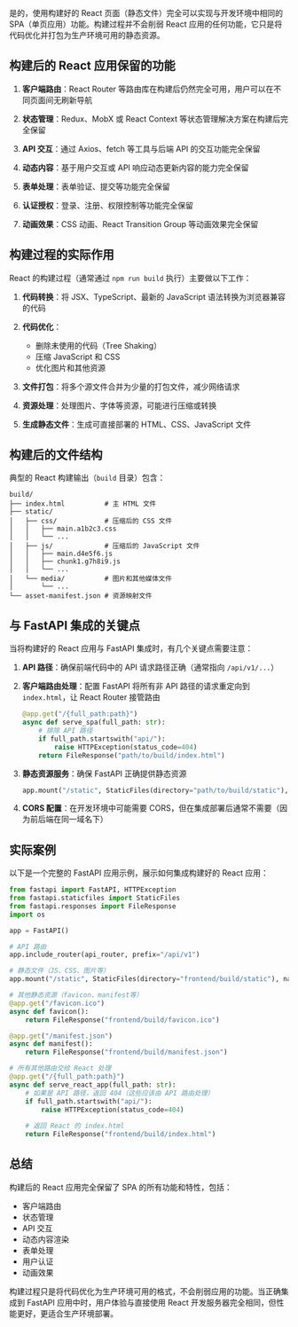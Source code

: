 是的，使用构建好的 React 页面（静态文件）完全可以实现与开发环境中相同的 SPA（单页应用）功能。构建过程并不会削弱 React 应用的任何功能，它只是将代码优化并打包为生产环境可用的静态资源。

## 构建后的 React 应用保留的功能

1. **客户端路由**：React Router 等路由库在构建后仍然完全可用，用户可以在不同页面间无刷新导航

2. **状态管理**：Redux、MobX 或 React Context 等状态管理解决方案在构建后完全保留

3. **API 交互**：通过 Axios、fetch 等工具与后端 API 的交互功能完全保留

4. **动态内容**：基于用户交互或 API 响应动态更新内容的能力完全保留

5. **表单处理**：表单验证、提交等功能完全保留

6. **认证授权**：登录、注册、权限控制等功能完全保留

7. **动画效果**：CSS 动画、React Transition Group 等动画效果完全保留

## 构建过程的实际作用

React 的构建过程（通常通过 `npm run build` 执行）主要做以下工作：

1. **代码转换**：将 JSX、TypeScript、最新的 JavaScript 语法转换为浏览器兼容的代码

2. **代码优化**：
   - 删除未使用的代码（Tree Shaking）
   - 压缩 JavaScript 和 CSS
   - 优化图片和其他资源

3. **文件打包**：将多个源文件合并为少量的打包文件，减少网络请求

4. **资源处理**：处理图片、字体等资源，可能进行压缩或转换

5. **生成静态文件**：生成可直接部署的 HTML、CSS、JavaScript 文件

## 构建后的文件结构

典型的 React 构建输出（`build` 目录）包含：

```
build/
├── index.html          # 主 HTML 文件
├── static/
│   ├── css/            # 压缩后的 CSS 文件
│   │   ├── main.a1b2c3.css
│   │   └── ...
│   ├── js/             # 压缩后的 JavaScript 文件
│   │   ├── main.d4e5f6.js
│   │   ├── chunk1.g7h8i9.js
│   │   └── ...
│   └── media/          # 图片和其他媒体文件
│       └── ...
└── asset-manifest.json # 资源映射文件
```

## 与 FastAPI 集成的关键点

当将构建好的 React 应用与 FastAPI 集成时，有几个关键点需要注意：

1. **API 路径**：确保前端代码中的 API 请求路径正确（通常指向 `/api/v1/...`）

2. **客户端路由处理**：配置 FastAPI 将所有非 API 路径的请求重定向到 `index.html`，让 React Router 接管路由

   ```python
   @app.get("/{full_path:path}")
   async def serve_spa(full_path: str):
       # 排除 API 路径
       if full_path.startswith("api/"):
           raise HTTPException(status_code=404)
       return FileResponse("path/to/build/index.html")
   ```

3. **静态资源服务**：确保 FastAPI 正确提供静态资源

   ```python
   app.mount("/static", StaticFiles(directory="path/to/build/static"), name="static")
   ```

4. **CORS 配置**：在开发环境中可能需要 CORS，但在集成部署后通常不需要（因为前后端在同一域名下）

## 实际案例

以下是一个完整的 FastAPI 应用示例，展示如何集成构建好的 React 应用：

```python
from fastapi import FastAPI, HTTPException
from fastapi.staticfiles import StaticFiles
from fastapi.responses import FileResponse
import os

app = FastAPI()

# API 路由
app.include_router(api_router, prefix="/api/v1")

# 静态文件（JS、CSS、图片等）
app.mount("/static", StaticFiles(directory="frontend/build/static"), name="static")

# 其他静态资源（favicon、manifest等）
@app.get("/favicon.ico")
async def favicon():
    return FileResponse("frontend/build/favicon.ico")

@app.get("/manifest.json")
async def manifest():
    return FileResponse("frontend/build/manifest.json")

# 所有其他路由交给 React 处理
@app.get("/{full_path:path}")
async def serve_react_app(full_path: str):
    # 如果是 API 路径，返回 404（这些应该由 API 路由处理）
    if full_path.startswith("api/"):
        raise HTTPException(status_code=404)
    
    # 返回 React 的 index.html
    return FileResponse("frontend/build/index.html")
```

## 总结

构建后的 React 应用完全保留了 SPA 的所有功能和特性，包括：

- 客户端路由
- 状态管理
- API 交互
- 动态内容渲染
- 表单处理
- 用户认证
- 动画效果

构建过程只是将代码优化为生产环境可用的格式，不会削弱应用的功能。当正确集成到 FastAPI 应用中时，用户体验与直接使用 React 开发服务器完全相同，但性能更好，更适合生产环境部署。
